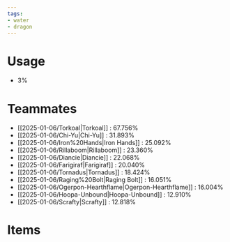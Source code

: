 ```yaml
---
tags:
- water
- dragon
---
```

# Usage
- 3%
# Teammates
- [[2025-01-06/Torkoal|Torkoal]] : 67.756%
- [[2025-01-06/Chi-Yu|Chi-Yu]] : 31.893%
- [[2025-01-06/Iron%20Hands|Iron Hands]] : 25.092%
- [[2025-01-06/Rillaboom|Rillaboom]] : 23.360%
- [[2025-01-06/Diancie|Diancie]] : 22.068%
- [[2025-01-06/Farigiraf|Farigiraf]] : 20.040%
- [[2025-01-06/Tornadus|Tornadus]] : 18.424%
- [[2025-01-06/Raging%20Bolt|Raging Bolt]] : 16.051%
- [[2025-01-06/Ogerpon-Hearthflame|Ogerpon-Hearthflame]] : 16.004%
- [[2025-01-06/Hoopa-Unbound|Hoopa-Unbound]] : 12.910%
- [[2025-01-06/Scrafty|Scrafty]] : 12.818%
# Items
